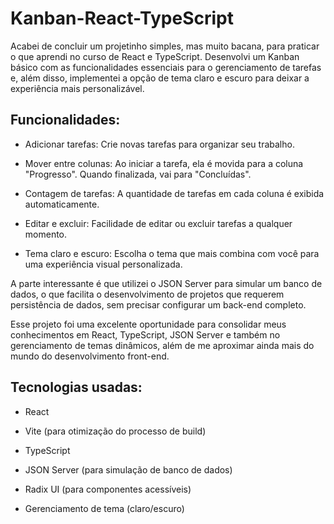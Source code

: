 # Kanban-React-TypeScript

Acabei de concluir um projetinho simples, mas muito bacana, para praticar o que aprendi no curso de React e TypeScript. Desenvolvi um Kanban básico com as funcionalidades essenciais para o gerenciamento de tarefas e, além disso, implementei a opção de tema claro e escuro para deixar a experiência mais personalizável.


## Funcionalidades:
  - Adicionar tarefas: Crie novas tarefas para organizar seu trabalho.

  - Mover entre colunas: Ao iniciar a tarefa, ela é movida para a coluna "Progresso". Quando finalizada, vai para "Concluídas".

  - Contagem de tarefas: A quantidade de tarefas em cada coluna é exibida automaticamente.

  - Editar e excluir: Facilidade de editar ou excluir tarefas a qualquer momento.

  - Tema claro e escuro: Escolha o tema que mais combina com você para uma experiência visual personalizada.

A parte interessante é que utilizei o JSON Server para simular um banco de dados, o que facilita o desenvolvimento de projetos que requerem persistência de dados, sem precisar configurar um back-end completo.

Esse projeto foi uma excelente oportunidade para consolidar meus conhecimentos em React, TypeScript, JSON Server e também no gerenciamento de temas dinâmicos, além de me aproximar ainda mais do mundo do desenvolvimento front-end.


## Tecnologias usadas:

  - React
    
  - Vite (para otimização do processo de build)

  - TypeScript

  - JSON Server (para simulação de banco de dados)

  - Radix UI (para componentes acessíveis)

  - Gerenciamento de tema (claro/escuro)
